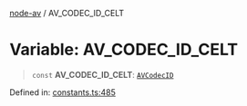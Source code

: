 [node-av](../globals.md) / AV\_CODEC\_ID\_CELT

# Variable: AV\_CODEC\_ID\_CELT

> `const` **AV\_CODEC\_ID\_CELT**: [`AVCodecID`](../type-aliases/AVCodecID.md)

Defined in: [constants.ts:485](https://github.com/seydx/av/blob/f8631fc881b394300b1479f511d55cf1c370a87f/src/constants/constants.ts#L485)
